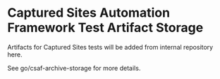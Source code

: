 # Captured Sites Automation Framework Test Artifact Storage

Artifacts for Captured Sites tests will be added from internal repository here.

See go/csaf-archive-storage for more details.
